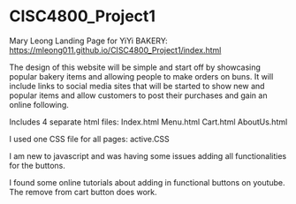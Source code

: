 # CISC4800_Project1

Mary Leong
Landing Page for YiYi BAKERY:
https://mleong011.github.io/CISC4800_Project1/index.html

The design of this website will be simple and start off by showcasing popular bakery items and allowing people to make orders on buns. It will include links to social media sites that will be started to show new and popular items and allow customers to post their purchases and gain an online following.

Includes 4 separate html files:
Index.html
Menu.html
Cart.html
AboutUs.html

I used one CSS file for all pages: active.CSS

I am new to javascript and was having some issues adding all functionalities for
the buttons.

I found some online tutorials about adding in functional buttons on youtube.
The remove from cart button does work.
